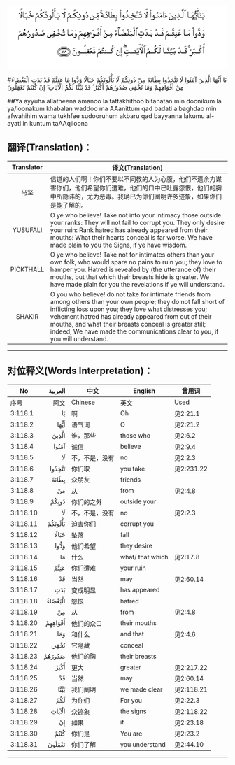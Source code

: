 ![003:118](images/003_118.gif)

#يَا أَيُّهَا الَّذِينَ آمَنُوا لَا تَتَّخِذُوا بِطَانَةً مِنْ دُونِكُمْ لَا يَأْلُونَكُمْ خَبَالًا وَدُّوا مَا عَنِتُّمْ قَدْ بَدَتِ الْبَغْضَاءُ مِنْ أَفْوَاهِهِمْ وَمَا تُخْفِي صُدُورُهُمْ أَكْبَرُ ۚ قَدْ بَيَّنَّا لَكُمُ الْآيَاتِ ۖ إِنْ كُنْتُمْ تَعْقِلُونَ 

##Ya ayyuha allatheena amanoo la tattakhithoo bitanatan min doonikum la ya/loonakum khabalan waddoo ma AAanittum qad badati albaghdao min afwahihim wama tukhfee sudooruhum akbaru qad bayyanna lakumu al-ayati in kuntum taAAqiloona 

## 翻译(Translation)：

| Translator | 译文(Translation)                                            |
| :--------: | ------------------------------------------------------------ |
|    马坚    | 信道的人们啊！你们不要以不同教的人为心腹，他们不遗余力谋害你们，他们希望你们遭难，他们的口中已吐露怨恨，他们的胸中所隐讳的，尤为恶毒。我确已为你们阐明许多迹象，如果你们是能了解的。 |
|  YUSUFALI  | O ye who believe! Take not into your intimacy those outside your ranks: They will not fail to corrupt you. They only desire your ruin: Rank hatred has already appeared from their mouths: What their hearts conceal is far worse. We have made plain to you the Signs, if ye have wisdom. |
| PICKTHALL  | O ye who believe! Take not for intimates others than your own folk, who would spare no pains to ruin you; they love to hamper you. Hatred is revealed by (the utterance of) their mouths, but that which their breasts hide is greater. We have made plain for you the revelations if ye will understand. |
|   SHAKIR   | O you who believe! do not take for intimate friends from among others than your own people; they do not fall short of inflicting loss upon you; they love what distresses you; vehement hatred has already appeared from out of their mouths, and what their breasts conceal is greater still; indeed, We have made the communications clear to you, if you will understand. |

---

## 对位释义(Words Interpretation)：

| No   | العربية | 中文    | English | 曾用词 |
| ---- | ------: | ------- | ------- | ------ |
| 序号 |    阿文 | Chinese | 英文    | Used   |
| 3:118.1  | يَا      | 啊             | Oh               | 见2:21.1   |
| 3:118.2  | أَيُّهَا    | 语气词         | O                | 见2:21.2   |
| 3:118.3  | الَّذِينَ   | 谁，那些       | those who        | 见2:6.2    |
| 3:118.4  | آمَنُوا   | 诚信           | believe          | 见2:9.4    |
| 3:118.5  | لَا      | 不，不是，没有 | no               | 见2:2.3    |
| 3:118.6  | تَتَّخِذُوا  | 你们取         | you take         | 见2:231.22 |
| 3:118.7  | بِطَانَةً   | 众朋友         | friends          |            |
| 3:118.8  | مِنْ      | 从             | from             | 见2:4.8    |
| 3:118.9  | دُونِكُمْ   | 你们的之外     | outside your     |            |
| 3:118.10 | لَا      | 不，不是，没有 | no               | 见2:2.3    |
| 3:118.11 | يَأْلُونَكُمْ | 迫害你们       | corrupt you      |            |
| 3:118.12 | خَبَالًا   | 坠落           | fall             |            |
| 3:118.13 | وَدُّوا    | 他们希望       | they desire      |            |
| 3:118.14 | مَا      | 什么           | what/ that which | 见2:17.8   |
| 3:118.15 | عَنِتُّمْ    | 你们遭难       | your ruin        |            |
| 3:118.16 | قَدْ      | 当然           | may              | 见2:60.14  |
| 3:118.17 | بَدَتِ     | 变成明显       | has appeared     |            |
| 3:118.18 | الْبَغْضَاءُ | 怨恨           | hatred           |            |
| 3:118.19 | مِنْ      | 从             | from             | 见2:4.8    |
| 3:118.20 | أَفْوَاهِهِمْ | 他们的众口     | their mouths     |            |
| 3:118.21 | وَمَا     | 和什么         | and that         | 见2:4.6    |
| 3:118.22 | تُخْفِي    | 它隐藏         | conceal          |            |
| 3:118.23 | صُدُورُهُمْ  | 他们的胸     | their breasts    |            |
| 3:118.24 | أَكْبَرُ    | 更大           | greater          | 见2:217.22 |
| 3:118.25 | قَدْ      | 当然           | may              | 见2:60.14  |
| 3:118.26 | بَيَّنَّا    | 我们阐明       | we made clear    | 见2:118.21 |
| 3:118.27 | لَكُمُ     | 为你们         | For you          | 见2:22.3   |
| 3:118.28 | الْآيَاتِ  | 众迹象         | the signs        | 见2:118.22 |
| 3:118.29 | إِنْ      | 如果           | if               | 见2:23.18  |
| 3:118.30 | كُنْتُمْ    | 你们是         | You are          | 见2:23.2   |
| 3:118.31 | تَعْقِلُونَ  | 你们了解       | you understand   | 见2:44.10  |

---
